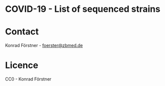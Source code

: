 # COVID-19 - List of sequenced strains


# Contact

Konrad Förstner - foerster@zbmed.de

# Licence
CC0 - Konrad Förstner

